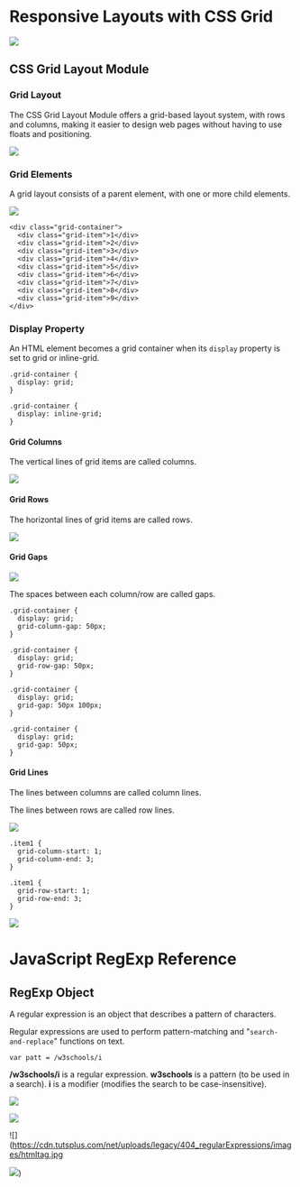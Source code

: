 # Responsive Layouts with CSS Grid 

![](https://i.pinimg.com/originals/d3/21/64/d32164c2442b88e1d8834677c48fb227.jpg)

## CSS Grid Layout Module

### Grid Layout

The CSS Grid Layout Module offers a grid-based layout system, with rows and columns, making it easier to design web pages without having to use floats and positioning.

![](https://i0.wp.com/www.cssscript.com/wp-content/uploads/2017/05/muuri.png?fit=600%2C450&ssl=1)

### Grid Elements
A grid layout consists of a parent element, with one or more child elements.

![](https://user.oc-static.com/upload/2018/05/28/1527506823856_p2c4-2.png)

```
<div class="grid-container">
  <div class="grid-item">1</div>
  <div class="grid-item">2</div>
  <div class="grid-item">3</div>
  <div class="grid-item">4</div>
  <div class="grid-item">5</div>
  <div class="grid-item">6</div>
  <div class="grid-item">7</div>
  <div class="grid-item">8</div>
  <div class="grid-item">9</div>
</div>
```

### Display Property
An HTML element becomes a grid container when its `display` property is set to grid or inline-grid.

```
.grid-container {
  display: grid;
}

.grid-container {
  display: inline-grid;
}
```

#### Grid Columns
The vertical lines of grid items are called columns.

![](https://www.w3schools.com/css/grid_columns.png)

#### Grid Rows
The horizontal lines of grid items are called rows.

![](https://www.w3schools.com/css/grid_rows.png)

#### Grid Gaps

![](https://www.w3schools.com/css/grid_gaps.png)

The spaces between each column/row are called gaps.

```
.grid-container {
  display: grid;
  grid-column-gap: 50px;
}

.grid-container {
  display: grid;
  grid-row-gap: 50px;
}

.grid-container {
  display: grid;
  grid-gap: 50px 100px;
}

.grid-container {
  display: grid;
  grid-gap: 50px;
}

```

#### Grid Lines
The lines between columns are called column lines.

The lines between rows are called row lines.

![](https://www.w3schools.com/css/grid_lines.png)

```
.item1 {
  grid-column-start: 1;
  grid-column-end: 3;
}

.item1 {
  grid-row-start: 1;
  grid-row-end: 3;
}
```


![](https://miro.medium.com/max/1024/1*tQ01H2LHtYlkJXthgtDKwA.jpeg)

# JavaScript RegExp Reference

## RegExp Object
A regular expression is an object that describes a pattern of characters.

Regular expressions are used to perform pattern-matching and "`search-and-replace`" functions on text.

```
var patt = /w3schools/i
```

**/w3schools/i**  is a regular expression.
**w3schools**  is a pattern (to be used in a search).
**i**  is a modifier (modifies the search to be case-insensitive).


![](https://image.slidesharecdn.com/regex-151204082725-lva1-app6891/95/regular-expression-in-javascript-4-638.jpg?cb=1449564716)

![](https://www.codeproject.com/KB/expression/1063052/20151130-regular-expression-pattern.png)

![](https://cdn.tutsplus.com/net/uploads/legacy/404_regularExpressions/images/htmltag.jpg

![](https://slideplayer.com/slide/1585999/5/images/19/Character+Sets+To+match+any+one+of+a+set+of+possible+characters%2C+use+the+square+brackets+to+surround+them%3A.jpg))